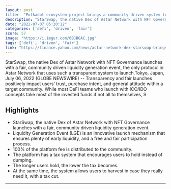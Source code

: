 ```yaml
---
layout: post
title:  "Polkadot ecosystem project brings a community driven system to execute defi launches"
description: "StarSwap, the native Dex of Astar Network with NFT Governance launches with a fair, community driven liquidity generation event, the only protocol in Astar Network that uses such a transparent system to launch.Tokyo, Japan, July 06, 2022 (GLOBE NEWSWIRE) -- Transparency and fair launches positively impact users’ trust, purchase intent, and general attitude within a target community. While most DeFi teams who launch with ICO/IDO concepts take most of the invested funds if not all to themselves, S"
date: "2022-07-07 05:20:12"
categories: ['defi', 'driven', 'fair']
score: 57
image: "https://i.imgur.com/6BJBGAC.jpg"
tags: ['defi', 'driven', 'fair']
link: "https://finance.yahoo.com/news/astar-network-dex-starswap-brings-144400546.html"
---
```


StarSwap, the native Dex of Astar Network with NFT Governance launches with a fair, community driven liquidity generation event, the only protocol in Astar Network that uses such a transparent system to launch.Tokyo, Japan, July 06, 2022 (GLOBE NEWSWIRE) -- Transparency and fair launches positively impact users’ trust, purchase intent, and general attitude within a target community. While most DeFi teams who launch with ICO/IDO concepts take most of the invested funds if not all to themselves, S

## Highlights

- StarSwap, the native Dex of Astar Network with NFT Governance launches with a fair, community driven liquidity generation event.
- Liquidity Generation Event (LGE) is an innovative launch mechanism that ensures plenty of early liquidity, and a free and fair participation process.
- 100% of the platform fee is distributed to the community.
- The platform has a tax system that encourages users to hold instead of dumping.
- The longer users hold, the lower the tax becomes.
- At the same time, the system allows users to harvest in case they really need it, with a tax cut.

---
